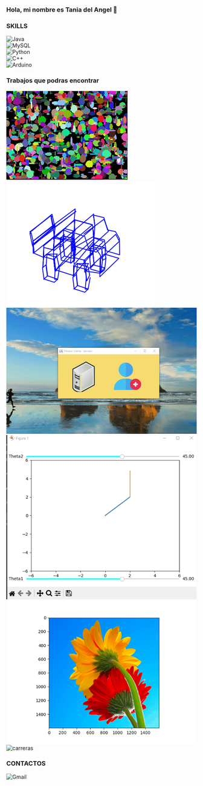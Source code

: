 ### Hola, mi nombre es Tania del Angel 👋

<!--
**taniadah/taniadah** is a ✨ _special_ ✨ repository because its `README.md` (this file) appears on your GitHub profile.

Here are some ideas to get you started:

- 🔭 I’m currently working on ...
- 🌱 I’m currently learning ...
- 👯 I’m looking to collaborate on ...
- 🤔 I’m looking for help with ...
- 💬 Ask me about ...
- 📫 How to reach me: ...
- 😄 Pronouns: ...
- ⚡ Fun fact: ...
-->
### SKILLS
![Java](https://img.shields.io/badge/Java-red?style=for-the-badge&logo=appveyor&logoColor=violet&labelColor=101010)<br>
![MySQL](https://img.shields.io/badge/MySQL-orange?style=for-the-badge&logo=mysql&logoColor=blue&labelColor=101010)<br>
![Python](https://img.shields.io/badge/Python-yellow?style=for-the-badge&logo=python&logoColor=blue&labelColor=101010)<br>
![C++](https://img.shields.io/badge/C++-black?style=for-the-badge&logo=cplusplus&logoColor=green&labelColor=101010)<br>
![Arduino](https://img.shields.io/badge/Arduino-informational?style=for-the-badge&logo=arduino&logoColor=informational&labelColor=101010)<br>

### Trabajos que podras encontrar
![reconstruccion](https://github.com/taniadah/Reconstruccion-de-imagen--AG/blob/main/Reconstruccion.gif)
![sss](https://github.com/taniadah/Graficacion-con-python/blob/main/Animaciones/Morphing.gif)
![chat](https://github.com/taniadah/Chat_Cliente-Servidor/blob/main/Chat.gif)
![brazo](https://github.com/taniadah/Graficacion-con-python/blob/main/Animaciones/Brazo.gif)
![flores](https://github.com/taniadah/OpenCV_Tratamiento-de-imagenes/blob/main/Flores/Flores.gif)
![carreras](https://github.com/taniadah/CarreraDeCaballos_Java/blob/main/Carreras.gif)


### CONTACTOS
![Gmail](https://img.shields.io/badge/taniadelangelh@gmail.com-red?style=flat&logo=gmail&logoColor=red&labelColor=101010)<br>
 


